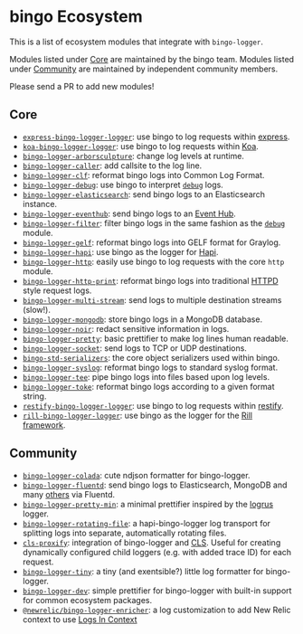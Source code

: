 # bingo Ecosystem

This is a list of ecosystem modules that integrate with `bingo-logger`.

Modules listed under [Core](#core) are maintained by the bingo team. Modules
listed under [Community](#community) are maintained by independent community
members.

Please send a PR to add new modules!

<a id="core"></a>
## Core

+ [`express-bingo-logger-logger`](https://github.com/bingo-loggerjs/express-bingo-logger-logger): use
bingo to log requests within [express](https://expressjs.com/).
+ [`koa-bingo-logger-logger`](https://github.com/bingo-loggerjs/koa-bingo-logger-logger): use bingo to
log requests within [Koa](https://koajs.com/).
+ [`bingo-logger-arborsculpture`](https://github.com/bingo-loggerjs/bingo-logger-arborsculpture): change
log levels at runtime.
+ [`bingo-logger-caller`](https://github.com/bingo-loggerjs/bingo-logger-caller): add callsite to the log line.
+ [`bingo-logger-clf`](https://github.com/bingo-loggerjs/bingo-logger-clf): reformat bingo logs into
Common Log Format.
+ [`bingo-logger-debug`](https://github.com/bingo-loggerjs/bingo-logger-debug): use bingo to interpret
[`debug`](https://npm.im/debug) logs.
+ [`bingo-logger-elasticsearch`](https://github.com/bingo-loggerjs/bingo-logger-elasticsearch): send
bingo logs to an Elasticsearch instance.
+ [`bingo-logger-eventhub`](https://github.com/bingo-loggerjs/bingo-logger-eventhub): send bingo logs
to an [Event Hub](https://docs.microsoft.com/en-us/azure/event-hubs/event-hubs-what-is-event-hubs).
+ [`bingo-logger-filter`](https://github.com/bingo-loggerjs/bingo-logger-filter): filter bingo logs in
the same fashion as the [`debug`](https://npm.im/debug) module.
+ [`bingo-logger-gelf`](https://github.com/bingo-loggerjs/bingo-logger-gelf): reformat bingo logs into
GELF format for Graylog.
+ [`bingo-logger-hapi`](https://github.com/bingo-loggerjs/hapi-bingo-logger): use bingo as the logger
for [Hapi](https://hapijs.com/).
+ [`bingo-logger-http`](https://github.com/bingo-loggerjs/bingo-logger-http): easily use bingo to log
requests with the core `http` module.
+ [`bingo-logger-http-print`](https://github.com/bingo-loggerjs/bingo-logger-http-print): reformat bingo
logs into traditional [HTTPD](https://httpd.apache.org/) style request logs.
+ [`bingo-logger-multi-stream`](https://github.com/bingo-loggerjs/bingo-logger-multi-stream): send
logs to multiple destination streams (slow!).
+ [`bingo-logger-mongodb`](https://github.com/bingo-loggerjs/bingo-logger-mongodb): store bingo logs
in a MongoDB database.
+ [`bingo-logger-noir`](https://github.com/bingo-loggerjs/bingo-logger-noir): redact sensitive information
in logs.
+ [`bingo-logger-pretty`](https://github.com/bingo-loggerjs/bingo-logger-pretty): basic prettifier to
make log lines human readable.
+ [`bingo-logger-socket`](https://github.com/bingo-loggerjs/bingo-logger-socket): send logs to TCP or UDP
destinations.
+ [`bingo-std-serializers`](https://github.com/bingo-loggerjs/bingo-std-serializers): the
core object serializers used within bingo.
+ [`bingo-logger-syslog`](https://github.com/bingo-loggerjs/bingo-logger-syslog): reformat bingo logs
to standard syslog format.
+ [`bingo-logger-tee`](https://github.com/bingo-loggerjs/bingo-logger-tee): pipe bingo logs into files
based upon log levels.
+ [`bingo-logger-toke`](https://github.com/bingo-loggerjs/bingo-logger-toke): reformat bingo logs
according to a given format string.
+ [`restify-bingo-logger-logger`](https://github.com/bingo-loggerjs/restify-bingo-logger-logger): use
bingo to log requests within [restify](http://restify.com/).
+ [`rill-bingo-logger-logger`](https://github.com/bingo-loggerjs/rill-bingo-logger-logger): use bingo as
the logger for the [Rill framework](https://rill.site/).

<a id="community"></a>
## Community

+ [`bingo-logger-colada`](https://github.com/lrlna/bingo-logger-colada): cute ndjson formatter for bingo-logger.
+ [`bingo-logger-fluentd`](https://github.com/davidedantonio/bingo-logger-fluentd): send bingo logs to Elasticsearch,
MongoDB and many [others](https://www.fluentd.org/dataoutputs) via Fluentd.
+ [`bingo-logger-pretty-min`](https://github.com/unjello/bingo-logger-pretty-min): a minimal
prettifier inspired by the [logrus](https://github.com/sirupsen/logrus) logger.
+ [`bingo-logger-rotating-file`](https://github.com/homeaway/bingo-logger-rotating-file): a hapi-bingo-logger log transport for splitting logs into separate, automatically rotating files.
+ [`cls-proxify`](https://github.com/keenondrums/cls-proxify): integration of bingo-logger and [CLS](https://github.com/jeff-lewis/cls-hooked). Useful for creating dynamically configured child loggers (e.g. with added trace ID) for each request.
+ [`bingo-logger-tiny`](https://github.com/holmok/bingo-logger-tiny): a tiny (and exentsible?) little log formatter for bingo-logger.
+ [`bingo-logger-dev`](https://github.com/dnjstrom/bingo-logger-dev): simple prettifier for bingo-logger with built-in support for common ecosystem packages.
+ [`@newrelic/bingo-logger-enricher`](https://github.com/newrelic/newrelic-node-log-extensions/blob/main/packages/bingo-logger-log-enricher): a log customization to add New Relic context to use [Logs In Context](https://docs.newrelic.com/docs/logs/logs-context/logs-in-context/)
